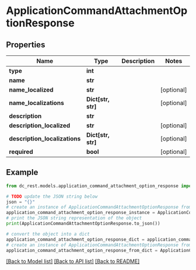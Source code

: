 # ApplicationCommandAttachmentOptionResponse


## Properties

Name | Type | Description | Notes
------------ | ------------- | ------------- | -------------
**type** | **int** |  | 
**name** | **str** |  | 
**name_localized** | **str** |  | [optional] 
**name_localizations** | **Dict[str, str]** |  | [optional] 
**description** | **str** |  | 
**description_localized** | **str** |  | [optional] 
**description_localizations** | **Dict[str, str]** |  | [optional] 
**required** | **bool** |  | [optional] 

## Example

```python
from dc_rest.models.application_command_attachment_option_response import ApplicationCommandAttachmentOptionResponse

# TODO update the JSON string below
json = "{}"
# create an instance of ApplicationCommandAttachmentOptionResponse from a JSON string
application_command_attachment_option_response_instance = ApplicationCommandAttachmentOptionResponse.from_json(json)
# print the JSON string representation of the object
print(ApplicationCommandAttachmentOptionResponse.to_json())

# convert the object into a dict
application_command_attachment_option_response_dict = application_command_attachment_option_response_instance.to_dict()
# create an instance of ApplicationCommandAttachmentOptionResponse from a dict
application_command_attachment_option_response_from_dict = ApplicationCommandAttachmentOptionResponse.from_dict(application_command_attachment_option_response_dict)
```
[[Back to Model list]](../README.md#documentation-for-models) [[Back to API list]](../README.md#documentation-for-api-endpoints) [[Back to README]](../README.md)


